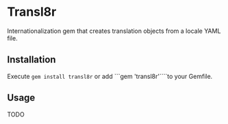 # Transl8r
Internationalization gem that creates translation objects from a locale YAML file.

## Installation
Execute ```gem install transl8r``` or add ```gem 'transl8r'````to your Gemfile.

## Usage
TODO